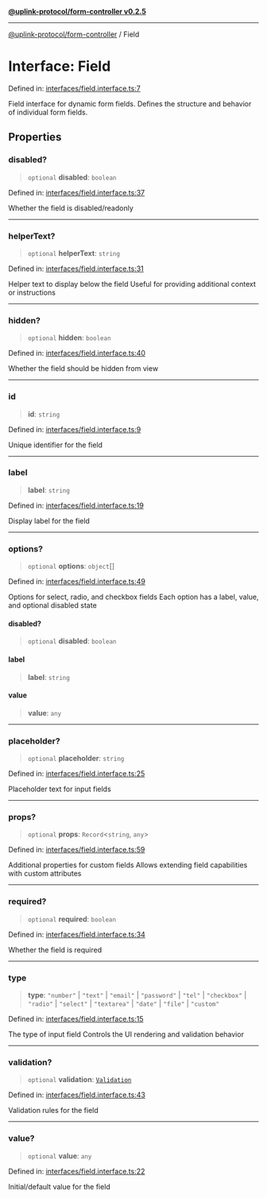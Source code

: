 [**@uplink-protocol/form-controller v0.2.5**](../README.md)

***

[@uplink-protocol/form-controller](../globals.md) / Field

# Interface: Field

Defined in: [interfaces/field.interface.ts:7](https://github.com/jmkcoder/uplink-protocol-form-controller/blob/dd3b5a64ac66f6e3d93aa3a73dfcfe7109a8afc2/src/interfaces/field.interface.ts#L7)

Field interface for dynamic form fields.
Defines the structure and behavior of individual form fields.

## Properties

### disabled?

> `optional` **disabled**: `boolean`

Defined in: [interfaces/field.interface.ts:37](https://github.com/jmkcoder/uplink-protocol-form-controller/blob/dd3b5a64ac66f6e3d93aa3a73dfcfe7109a8afc2/src/interfaces/field.interface.ts#L37)

Whether the field is disabled/readonly

***

### helperText?

> `optional` **helperText**: `string`

Defined in: [interfaces/field.interface.ts:31](https://github.com/jmkcoder/uplink-protocol-form-controller/blob/dd3b5a64ac66f6e3d93aa3a73dfcfe7109a8afc2/src/interfaces/field.interface.ts#L31)

Helper text to display below the field
Useful for providing additional context or instructions

***

### hidden?

> `optional` **hidden**: `boolean`

Defined in: [interfaces/field.interface.ts:40](https://github.com/jmkcoder/uplink-protocol-form-controller/blob/dd3b5a64ac66f6e3d93aa3a73dfcfe7109a8afc2/src/interfaces/field.interface.ts#L40)

Whether the field should be hidden from view

***

### id

> **id**: `string`

Defined in: [interfaces/field.interface.ts:9](https://github.com/jmkcoder/uplink-protocol-form-controller/blob/dd3b5a64ac66f6e3d93aa3a73dfcfe7109a8afc2/src/interfaces/field.interface.ts#L9)

Unique identifier for the field

***

### label

> **label**: `string`

Defined in: [interfaces/field.interface.ts:19](https://github.com/jmkcoder/uplink-protocol-form-controller/blob/dd3b5a64ac66f6e3d93aa3a73dfcfe7109a8afc2/src/interfaces/field.interface.ts#L19)

Display label for the field

***

### options?

> `optional` **options**: `object`[]

Defined in: [interfaces/field.interface.ts:49](https://github.com/jmkcoder/uplink-protocol-form-controller/blob/dd3b5a64ac66f6e3d93aa3a73dfcfe7109a8afc2/src/interfaces/field.interface.ts#L49)

Options for select, radio, and checkbox fields
Each option has a label, value, and optional disabled state

#### disabled?

> `optional` **disabled**: `boolean`

#### label

> **label**: `string`

#### value

> **value**: `any`

***

### placeholder?

> `optional` **placeholder**: `string`

Defined in: [interfaces/field.interface.ts:25](https://github.com/jmkcoder/uplink-protocol-form-controller/blob/dd3b5a64ac66f6e3d93aa3a73dfcfe7109a8afc2/src/interfaces/field.interface.ts#L25)

Placeholder text for input fields

***

### props?

> `optional` **props**: `Record`\<`string`, `any`\>

Defined in: [interfaces/field.interface.ts:59](https://github.com/jmkcoder/uplink-protocol-form-controller/blob/dd3b5a64ac66f6e3d93aa3a73dfcfe7109a8afc2/src/interfaces/field.interface.ts#L59)

Additional properties for custom fields
Allows extending field capabilities with custom attributes

***

### required?

> `optional` **required**: `boolean`

Defined in: [interfaces/field.interface.ts:34](https://github.com/jmkcoder/uplink-protocol-form-controller/blob/dd3b5a64ac66f6e3d93aa3a73dfcfe7109a8afc2/src/interfaces/field.interface.ts#L34)

Whether the field is required

***

### type

> **type**: `"number"` \| `"text"` \| `"email"` \| `"password"` \| `"tel"` \| `"checkbox"` \| `"radio"` \| `"select"` \| `"textarea"` \| `"date"` \| `"file"` \| `"custom"`

Defined in: [interfaces/field.interface.ts:15](https://github.com/jmkcoder/uplink-protocol-form-controller/blob/dd3b5a64ac66f6e3d93aa3a73dfcfe7109a8afc2/src/interfaces/field.interface.ts#L15)

The type of input field 
Controls the UI rendering and validation behavior

***

### validation?

> `optional` **validation**: [`Validation`](Validation.md)

Defined in: [interfaces/field.interface.ts:43](https://github.com/jmkcoder/uplink-protocol-form-controller/blob/dd3b5a64ac66f6e3d93aa3a73dfcfe7109a8afc2/src/interfaces/field.interface.ts#L43)

Validation rules for the field

***

### value?

> `optional` **value**: `any`

Defined in: [interfaces/field.interface.ts:22](https://github.com/jmkcoder/uplink-protocol-form-controller/blob/dd3b5a64ac66f6e3d93aa3a73dfcfe7109a8afc2/src/interfaces/field.interface.ts#L22)

Initial/default value for the field
